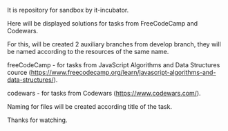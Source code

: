 It is repository for sandbox by it-incubator.

Here will be displayed solutions for tasks from FreeCodeCamp and Codewars.

For this, will be created 2 auxiliary branches from develop branch, they will be named according to the resources of the same name.

freeCodeCamp - for tasks from JavaScript Algorithms and Data Structures
cource (https://www.freecodecamp.org/learn/javascript-algorithms-and-data-structures/).

codewars - for tasks from Codewars (https://www.codewars.com/).

Naming for files will be created according title of the task.

Thanks for watching.
